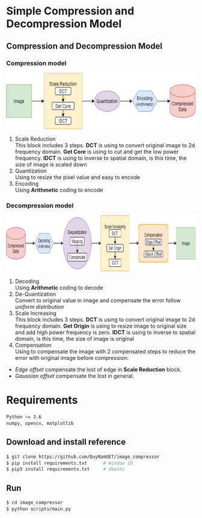 # Simple Compression and Decompression Model

## Compression and Decompression Model
### Compression model
[<img src="doc/compress.png" height="150"/>](doc/compress.png)
1. Scale Reduction<br>
This block includes 3 steps. **DCT** is using to convert original image to 2d frequency domain. **Get Core** is using to cut and get the low power frequency. **IDCT** is using to inverse to spatial domain, is this time, the size of image is scaled down
2. Quantization<br>
Using to resize the pixel value and easy to encode
3. Encoding<br>
Using **Arithmetic** coding to encode
### Decompression model
[<img src="doc/decompress.png" height="150"/>](doc/decompress.png)
1. Decoding <br>
Using **Arithmetic** coding to decode
2. De-Quantization<br>
Convert to original value in image and compensate the error follow *uniform distribution*
3. Scale Increasing<br>
This block includes 3 steps. **DCT** is using to convert original image to 2d frequency domain. **Get Origin** is using to resize image to original size and add high power frequency is zero. **IDCT** is using to inverse to spatial domain, is this time, the size of image is original
4. Compensation <br>
Using to compensate the image with 2 compensated steps to reduce the error with original image before compression:
+ *Edge offset* compensate the lost of edge in **Scale Reduction** block.
+ *Gaussian offset* compensate the lost in general.
# Requirements
``` bash
Python >= 3.6
numpy, opencv, matplotlib
```

## Download and install reference
``` bash
$ git clone https://github.com/DuyNamUET/image_compressor
$ pip install requirements.txt      # Window 10
$ pip3 install requirements.txt     # Ubuntu
```

## Run
``` bash
$ cd image_compressor
$ python scripts/main.py
```
